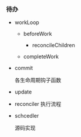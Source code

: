 ### 待办

- workLoop

  - beforeWork

    - reconcileChildren

  - completeWork

- commit

  各生命周期钩子函数

- update

- reconciler 执行流程

- schcedler

  源码实现
